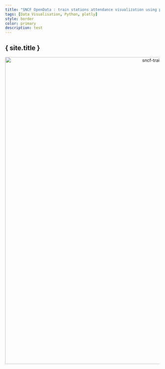 ```yaml
---
title: "SNCF OpenData : train stations attendance visualization using plotly"
tags: [Data Visualisation, Python, plotly]
style: border
color: primary
description: test
---
```


## { site.title }

<div>
    <a href="https://plotly.com/~hugolmn/3/?share_key=EGmECraLBSBrVTlMApd6WI" target="_blank" title="sncf-train-stations" style="display: block; text-align: center;"><img src="https://plotly.com/~hugolmn/3.png?share_key=EGmECraLBSBrVTlMApd6WI" alt="sncf-train-stations" style="max-width: 100%;width: 1000px;"  width="1000" onerror="this.onerror=null;this.src='https://plotly.com/404.png';" /></a>
    <script data-plotly="hugolmn:3" sharekey-plotly="EGmECraLBSBrVTlMApd6WI" src="https://plotly.com/embed.js" async></script>
</div>
